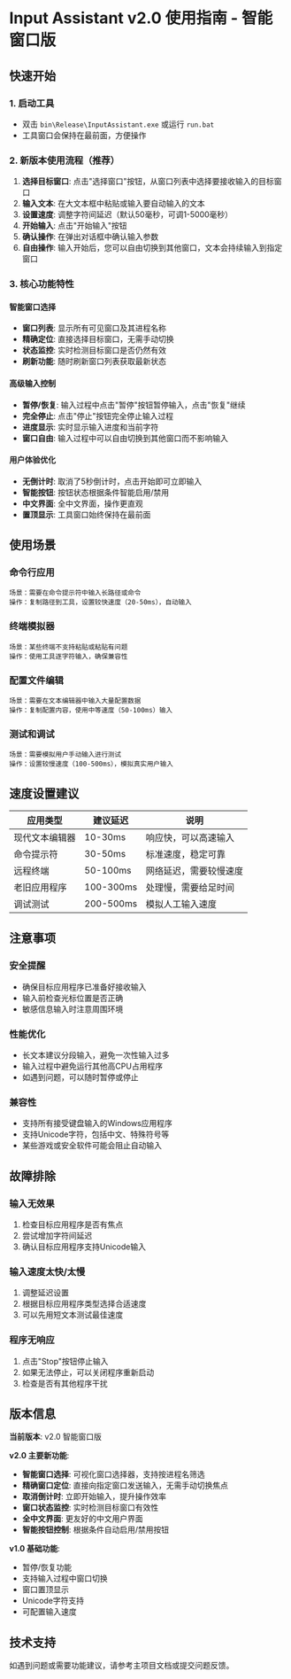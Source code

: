 # Input Assistant v2.0 使用指南 - 智能窗口版

## 快速开始

### 1. 启动工具
- 双击 `bin\Release\InputAssistant.exe` 或运行 `run.bat`
- 工具窗口会保持在最前面，方便操作

### 2. 新版本使用流程（推荐）
1. **选择目标窗口**: 点击"选择窗口"按钮，从窗口列表中选择要接收输入的目标窗口
2. **输入文本**: 在大文本框中粘贴或输入要自动输入的文本
3. **设置速度**: 调整字符间延迟（默认50毫秒，可调1-5000毫秒）
4. **开始输入**: 点击"开始输入"按钮
5. **确认操作**: 在弹出对话框中确认输入参数
6. **自由操作**: 输入开始后，您可以自由切换到其他窗口，文本会持续输入到指定窗口

### 3. 核心功能特性

#### 智能窗口选择
- **窗口列表**: 显示所有可见窗口及其进程名称
- **精确定位**: 直接选择目标窗口，无需手动切换
- **状态监控**: 实时检测目标窗口是否仍然有效
- **刷新功能**: 随时刷新窗口列表获取最新状态

#### 高级输入控制
- **暂停/恢复**: 输入过程中点击"暂停"按钮暂停输入，点击"恢复"继续
- **完全停止**: 点击"停止"按钮完全停止输入过程
- **进度显示**: 实时显示输入进度和当前字符
- **窗口自由**: 输入过程中可以自由切换到其他窗口而不影响输入

#### 用户体验优化
- **无倒计时**: 取消了5秒倒计时，点击开始即可立即输入
- **智能按钮**: 按钮状态根据条件智能启用/禁用
- **中文界面**: 全中文界面，操作更直观
- **置顶显示**: 工具窗口始终保持在最前面

## 使用场景

### 命令行应用
```
场景：需要在命令提示符中输入长路径或命令
操作：复制路径到工具，设置较快速度（20-50ms），自动输入
```

### 终端模拟器
```
场景：某些终端不支持粘贴或粘贴有问题
操作：使用工具逐字符输入，确保兼容性
```

### 配置文件编辑
```
场景：需要在文本编辑器中输入大量配置数据
操作：复制配置内容，使用中等速度（50-100ms）输入
```

### 测试和调试
```
场景：需要模拟用户手动输入进行测试
操作：设置较慢速度（100-500ms），模拟真实用户输入
```

## 速度设置建议

| 应用类型 | 建议延迟 | 说明 |
|----------|----------|------|
| 现代文本编辑器 | 10-30ms | 响应快，可以高速输入 |
| 命令提示符 | 30-50ms | 标准速度，稳定可靠 |
| 远程终端 | 50-100ms | 网络延迟，需要较慢速度 |
| 老旧应用程序 | 100-300ms | 处理慢，需要给足时间 |
| 调试测试 | 200-500ms | 模拟人工输入速度 |

## 注意事项

### 安全提醒
- 确保目标应用程序已准备好接收输入
- 输入前检查光标位置是否正确
- 敏感信息输入时注意周围环境

### 性能优化
- 长文本建议分段输入，避免一次性输入过多
- 输入过程中避免运行其他高CPU占用程序
- 如遇到问题，可以随时暂停或停止

### 兼容性
- 支持所有接受键盘输入的Windows应用程序
- 支持Unicode字符，包括中文、特殊符号等
- 某些游戏或安全软件可能会阻止自动输入

## 故障排除

### 输入无效果
1. 检查目标应用程序是否有焦点
2. 尝试增加字符间延迟
3. 确认目标应用程序支持Unicode输入

### 输入速度太快/太慢
1. 调整延迟设置
2. 根据目标应用程序类型选择合适速度
3. 可以先用短文本测试最佳速度

### 程序无响应
1. 点击"Stop"按钮停止输入
2. 如果无法停止，可以关闭程序重新启动
3. 检查是否有其他程序干扰

## 版本信息

**当前版本**: v2.0 智能窗口版

**v2.0 主要新功能**:
- **智能窗口选择**: 可视化窗口选择器，支持按进程名筛选
- **精确窗口定位**: 直接向指定窗口发送输入，无需手动切换焦点
- **取消倒计时**: 立即开始输入，提升操作效率
- **窗口状态监控**: 实时检测目标窗口有效性
- **全中文界面**: 更友好的中文用户界面
- **智能按钮控制**: 根据条件自动启用/禁用按钮

**v1.0 基础功能**:
- 暂停/恢复功能
- 支持输入过程中窗口切换
- 窗口置顶显示
- Unicode字符支持
- 可配置输入速度

## 技术支持

如遇到问题或需要功能建议，请参考主项目文档或提交问题反馈。
